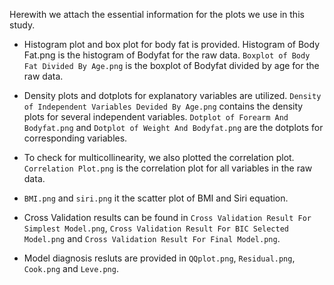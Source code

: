 Herewith we attach the essential information for the plots we use in this study.

- Histogram plot and box plot for body fat is provided. Histogram of Body Fat.png is the histogram of Bodyfat for the raw data. `Boxplot of Body Fat Divided By Age.png` is the boxplot of Bodyfat divided by age for the raw data.

- Density plots and dotplots for explanatory variables are utilized. `Density of Independent Variables Devided By Age.png` contains the density plots for several independent variables. `Dotplot of Forearm And Bodyfat.png` and `Dotplot of Weight And Bodyfat.png` are the dotplots for corresponding variables.

- To check for multicollinearity, we also plotted the correlation plot. `Correlation Plot.png` is the correlation plot for all variables in the raw data.

- `BMI.png` and `siri.png` it the scatter plot of BMI and Siri equation.

- Cross Validation results can be found in `Cross Validation Result For Simplest Model.png`, `Cross Validation Result For BIC Selected Model.png` and `Cross Validation Result For Final Model.png`.

- Model diagnosis resluts are provided in `QQplot.png`, `Residual.png`, `Cook.png` and `Leve.png`.
